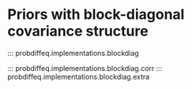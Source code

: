 # Priors with block-diagonal covariance structure

::: probdiffeq.implementations.blockdiag

::: probdiffeq.implementations.blockdiag.corr
::: probdiffeq.implementations.blockdiag.extra
